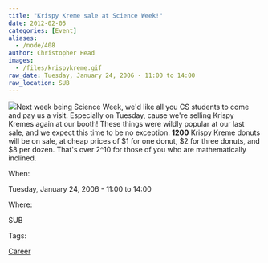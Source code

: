 ```yaml
---
title: "Krispy Kreme sale at Science Week!"
date: 2012-02-05
categories: [Event]
aliases:
  - /node/408
author: Christopher Head
images:
  - /files/krispykreme.gif
raw_date: Tuesday, January 24, 2006 - 11:00 to 14:00
raw_location: SUB
---
```


![](/files/krispykreme.gif)Next week being Science Week, we'd like all you CS students to come and pay us a visit. Especially on Tuesday, cause we're selling Krispy Kremes again at our booth! These things were wildly popular at our last sale, and we expect this time to be no exception. **1200** Krispy Kreme donuts will be on sale, at cheap prices of $1 for one donut, $2 for three donuts, and $8 per dozen. That's over 2^10 for those of you who are mathematically inclined.

When: 

Tuesday, January 24, 2006 - 11:00 to 14:00

Where: 

SUB

Tags: 

[Career](/career)
